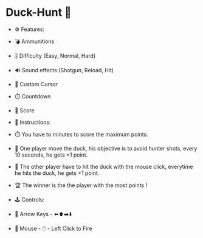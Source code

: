 # Duck-Hunt 🦆
 
- ⚙️ Features:

- 💣 Ammunitions
- 🎚️ Difficulty (Easy, Normal, Hard)
- 🔊 Sound effects (Shotgun, Reload, Hit)
- 🔫 Custom Cursor
- ⏱️ Countdown
- 💯 Score


- 📜 Instructions:

- ⏱️ You have to minutes to score the maximum points.

- 🦆 One player move the duck, his objective is to avoid hunter shots, every 10 seconds, he gets +1 point.
- 🔫 The other player have to hit the duck with the mouse click, everytime he hits the duck, he gets +1 point.

- 🏆 The winner is the the player with the most points !


- 🕹️ Controls:

- 🦆 Arrow Keys - ⬅️⬆️➡️⬇️
- 🔫 Mouse - 🖱️ - Left Click to Fire 
